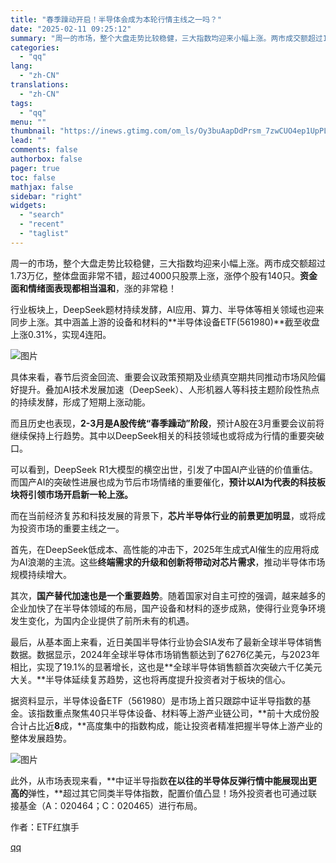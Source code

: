 ```yaml
---
title: "春季躁动开启！半导体会成为本轮行情主线之一吗？"
date: "2025-02-11 09:25:12"
summary: "周一的市场，整个大盘走势比较稳健，三大指数均迎来小幅上涨。两市成交额超过1.73万亿，整体盘面非常不..."
categories:
  - "qq"
lang:
  - "zh-CN"
translations:
  - "zh-CN"
tags:
  - "qq"
menu: ""
thumbnail: "https://inews.gtimg.com/om_ls/Oy3buAapDdPrsm_7zwCUO4ep1UpPLvsYHqUdwVg3LPYGsAA_640360/0"
lead: ""
comments: false
authorbox: false
pager: true
toc: false
mathjax: false
sidebar: "right"
widgets:
  - "search"
  - "recent"
  - "taglist"
---
```


周一的市场，整个大盘走势比较稳健，三大指数均迎来小幅上涨。两市成交额超过1.73万亿，整体盘面非常不错，超过4000只股票上涨，涨停个股有140只。**资金面和情绪面表现都相当温和**，涨的非常稳！

行业板块上，DeepSeek题材持续发酵，AI应用、算力、半导体等相关领域也迎来同步上涨。其中涵盖上游的设备和材料的**半导体设备ETF(561980)**截至收盘上涨0.31%，实现4连阳。

![图片](https://inews.gtimg.com/om_bt/OebkOdoJONp0Rp3dSiLrCpdAbpKyzAzaVyhYFVu0KRUdIAA/641)

具体来看，春节后资金回流、重要会议政策预期及业绩真空期共同推动市场风险偏好提升。叠加AI技术发展加速（DeepSeek）、人形机器人等科技主题阶段性热点的持续发酵，形成了短期上涨动能。

而且历史也表现，**2-3月是A股传统“春季躁动”阶段**，预计A股在3月重要会议前将继续保持上行趋势。其中以DeepSeek相关的科技领域也或将成为行情的重要突破口。

可以看到，DeepSeek R1大模型的横空出世，引发了中国AI产业链的价值重估。而国产AI的突破性进展也成为节后市场情绪的重要催化，**预计以AI为代表的科技板块将引领市场开启新一轮上涨。**

而在当前经济复苏和科技发展的背景下，**芯片半导体行业的前景更加明显**，或将成为投资市场的重要主线之一。

首先，在DeepSeek低成本、高性能的冲击下，2025年生成式AI催生的应用将成为AI浪潮的主流。这些**终端需求的升级和创新将带动对芯片需求**，推动半导体市场规模持续增大。

其次，**国产替代加速也是一个重要趋势**。随着国家对自主可控的强调，越来越多的企业加快了在半导体领域的布局，国产设备和材料的逐步成熟，使得行业竞争环境发生变化，为国内企业提供了前所未有的机遇。

最后，从基本面上来看，近日美国半导体行业协会SIA发布了最新全球半导体销售数据。数据显示，2024年全球半导体市场销售额达到了6276亿美元，与2023年相比，实现了19.1%的显著增长，这也是**全球半导体销售额首次突破六千亿美元大关。**半导体延续复苏趋势，这也将再度提升投资者对于板块的信心。

据资料显示，半导体设备ETF（561980）是市场上首只跟踪中证半导指数的基金。该指数重点聚焦40只半导体设备、材料等上游产业链公司，**前十大成份股合计占比近****8****成，**高度集中的指数构成，能让投资者精准把握半导体上游产业的整体发展趋势。

![图片](https://inews.gtimg.com/om_bt/OdOkxcty7LtueK2KOLHew5wDIlv7kTMcB5gknMF1xxUSYAA/641)

此外，从市场表现来看，**中证半导指数****在以往的半导体反弹行情中能展现出更高的****弹性，**超过其它同类半导体指数，配置价值凸显！场外投资者也可通过联接基金（A：020464；C：020465）进行布局。

作者：ETF红旗手

[qq](https://new.qq.com/rain/a/20250211A01XEW00)
